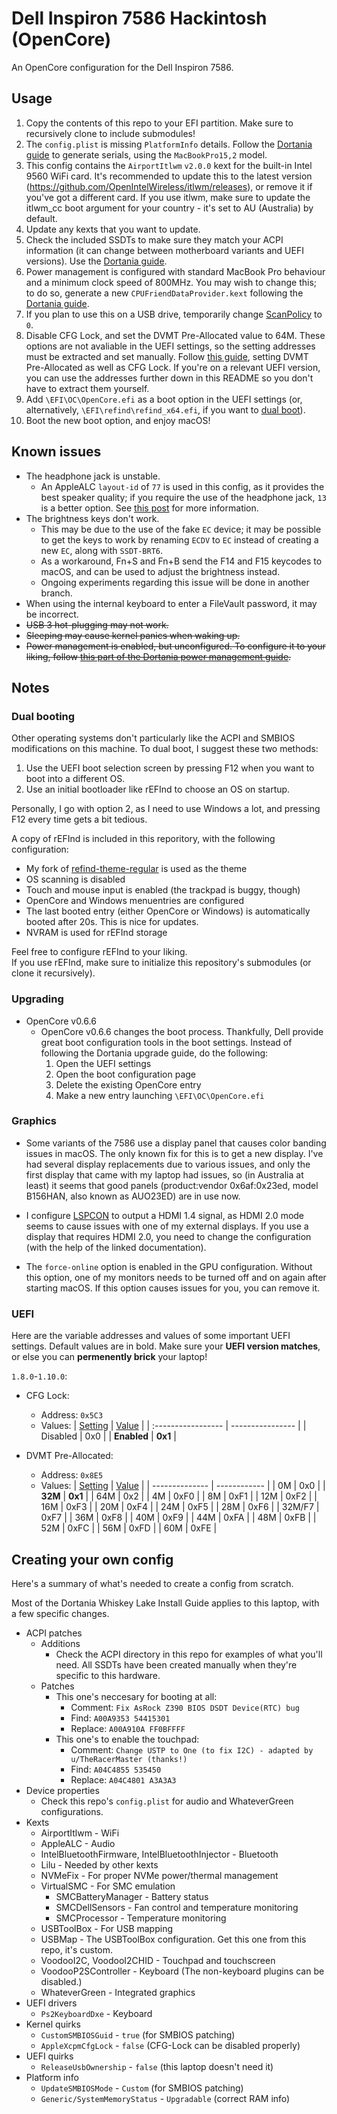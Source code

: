 # Dell Inspiron 7586 Hackintosh (OpenCore)

An OpenCore configuration for the Dell Inspiron 7586.

## Usage

1. Copy the contents of this repo to your EFI partition. Make sure to recursively clone to include submodules!
2. The `config.plist` is missing `PlatformInfo` details. Follow the [Dortania guide](https://dortania.github.io/OpenCore-Install-Guide/config-laptop.plist/coffee-lake.html#platforminfo) to generate serials, using the `MacBookPro15,2` model.
3. This config contains the `AirportItlwm` `v2.0.0` kext for the built-in Intel 9560 WiFi card. It's recommended to update this to the latest version (https://github.com/OpenIntelWireless/itlwm/releases), or remove it if you've got a different card.
   If you use itlwm, make sure to update the itlwm_cc boot argument for your country - it's set to AU (Australia) by default.
4. Update any kexts that you want to update.
5. Check the included SSDTs to make sure they match your ACPI information (it can change between motherboard variants and UEFI versions). Use the [Dortania guide](https://dortania.github.io/Getting-Started-With-ACPI/).
6. Power management is configured with standard MacBook Pro behaviour and a minimum clock speed of 800MHz. You may wish to change this; to do so, generate a new `CPUFriendDataProvider.kext` following the [Dortania guide](https://dortania.github.io/OpenCore-Post-Install/universal/pm.html#using-cpu-friend).
7. If you plan to use this on a USB drive, temporarily change [ScanPolicy](https://dortania.github.io/OpenCore-Install-Guide/config-laptop.plist/coffee-lake.html#security) to `0`.
8. Disable CFG Lock, and set the DVMT Pre-Allocated value to 64M. These options are not avaliable in the UEFI settings, so the setting addresses must be extracted and set manually.
   Follow [this guide](https://github.com/dreamwhite/bios-extraction-guide/tree/master/Dell), setting DVMT Pre-Allocated as well as CFG Lock. If you're on a relevant UEFI version, you can use the addresses further down in this README so you don't have to extract them yourself.
9. Add `\EFI\OC\OpenCore.efi` as a boot option in the UEFI settings (or, alternatively, `\EFI\refind\refind_x64.efi`, if you want to [dual boot](#dual-booting)).
10. Boot the new boot option, and enjoy macOS!

## Known issues

- The headphone jack is unstable.
  - An AppleALC `layout-id` of `77` is used in this config, as it provides the best speaker quality; if you require the use of the headphone jack, `13` is a better option. See [this post](https://www.tonymacx86.com/threads/dell-inspiron-7586-i7-8565u-intel-uhd-620.277104/page-15#post-2178929) for more information.
- The brightness keys don't work.
  - This may be due to the use of the fake `EC` device; it may be possible to get the keys to work by renaming `ECDV` to `EC` instead of creating a new `EC`, along with `SSDT-BRT6`.
  - As a workaround, Fn+S and Fn+B send the F14 and F15 keycodes to macOS, and can be used to adjust the brightness instead.
  - Ongoing experiments regarding this issue will be done in another branch.
- When using the internal keyboard to enter a FileVault password, it may be incorrect.
- ~~USB 3 hot-plugging may not work.~~
- ~~Sleeping may cause kernel panics when waking up.~~
- ~~Power management is enabled, but unconfigured. To configure it to your liking, follow [this part of the Dortania power management guide](https://dortania.github.io/OpenCore-Post-Install/universal/pm.html#using-cpu-friend).~~

## Notes

### Dual booting

Other operating systems don't particularly like the ACPI and SMBIOS modifications on this machine.
To dual boot, I suggest these two methods:

1. Use the UEFI boot selection screen by pressing F12 when you want to boot into a different OS.
2. Use an initial bootloader like rEFInd to choose an OS on startup.

Personally, I go with option 2, as I need to use Windows a lot, and pressing F12 every time gets a bit tedious.

A copy of rEFInd is included in this reporitory, with the following configuration:
- My fork of [refind-theme-regular](https://github.com/hacker1024/refind-theme-regular) is used as the theme
- OS scanning is disabled
- Touch and mouse input is enabled (the trackpad is buggy, though)
- OpenCore and Windows menuentries are configured
- The last booted entry (either OpenCore or Windows) is automatically booted after 20s. This is nice for updates.
- NVRAM is used for rEFInd storage

Feel free to configure rEFInd to your liking.  
If you use rEFInd, make sure to initialize this repository's submodules (or clone it recursively).

### Upgrading

- OpenCore v0.6.6
  - OpenCore v0.6.6 changes the boot process. Thankfully, Dell provide great boot configuration tools in the boot settings. Instead of following the Dortania upgrade guide, do the following:
    1. Open the UEFI settings
    2. Open the boot configuration page
    3. Delete the existing OpenCore entry
    4. Make a new entry launching `\EFI\OC\OpenCore.efi`

### Graphics

- Some variants of the 7586 use a display panel that causes color banding issues in macOS. The only known fix for this is to get a new display. I've had several display replacements due to various issues, and only the first display that came with my laptop had issues, so (in Australia at least) it seems that good panels (product:vendor 0x6af:0x23ed, model B156HAN, also known as AUO23ED) are in use now.

- I configure [LSPCON](https://github.com/acidanthera/WhateverGreen/blob/master/Manual/FAQ.IntelHD.en.md#lspcon-driver-support-to-enable-displayport-to-hdmi-20-output-on-igpu) to output a HDMI 1.4 signal, as HDMI 2.0 mode seems to cause issues with one of my external displays. If you use a display that requires HDMI 2.0, you need to change the configuration (with the help of the linked documentation).
- The `force-online` option is enabled in the GPU configuration. Without this option, one of my monitors needs to be turned off and on again after starting macOS. If this option causes issues for you, you can remove it.

### UEFI

Here are the variable addresses and values of some important UEFI settings. Default values are in bold. Make sure your **UEFI version matches**, or else you can **permenently brick** your laptop!

`1.8.0`-`1.10.0`:

- CFG Lock:
  - Address: `0x5C3`
  - Values:
    | <u>Setting</u> | <u>Value</u> |
    | :----------------- | ---------------- |
    | Disabled | 0x0 |
    | **Enabled**        | **0x1**          |
  
- DVMT Pre-Allocated:
  - Address: `0x8E5`
  - Values:
    | <u>Setting</u> | <u>Value</u> |
    | -------------- | ------------ |
    | 0M             | 0x0          |
    | **32M**        | **0x1**      |
    | 64M            | 0x2          |
    | 4M             | 0xF0         |
    | 8M             | 0xF1         |
    | 12M            | 0xF2         |
    | 16M            | 0xF3         |
    | 20M            | 0xF4         |
    | 24M            | 0xF5         |
    | 28M            | 0xF6         |
    | 32M/F7         | 0xF7         |
    | 36M            | 0xF8         |
    | 40M            | 0xF9         |
    | 44M            | 0xFA         |
    | 48M            | 0xFB         |
    | 52M            | 0xFC         |
    | 56M            | 0xFD         |
    | 60M            | 0xFE         |

## Creating your own config

Here's a summary of what's needed to create a config from scratch.

Most of the Dortania Whiskey Lake Install Guide applies to this laptop, with a few specific changes.

- ACPI patches
  - Additions
    - Check the ACPI directory in this repo for examples of what you'll need. All SSDTs have been created manually when they're specific to this hardware.
  - Patches
    - This one's neccesary for booting at all:
      - Comment: `Fix AsRock Z390 BIOS DSDT Device(RTC) bug`
      - Find: `A00A9353 54415301`
      - Replace: `A00A910A FF0BFFFF`
    - This one's to enable the touchpad:
      - Comment: `Change USTP to One (to fix I2C) - adapted by u/TheRacerMaster (thanks!)`
      - Find: `A04C4855 535450`
      - Replace: `A04C4801 A3A3A3`
- Device properties
  - Check this repo's `config.plist` for audio and WhateverGreen configurations.
- Kexts
  - AirportItlwm - WiFi
  - AppleALC - Audio
  - IntelBluetoothFirmware, IntelBluetoothInjector - Bluetooth
  - Lilu - Needed by other kexts
  - NVMeFix - For proper NVMe power/thermal management
  - VirtualSMC - For SMC emulation
    - SMCBatteryManager - Battery status
    - SMCDellSensors - Fan control and temperature monitoring
    - SMCProcessor - Temperature monitoring
  - USBToolBox - For USB mapping
  - USBMap - The USBToolBox configuration. Get this one from this repo, it's custom.
  - VoodooI2C, VoodooI2CHID - Touchpad and touchscreen
  - VoodooP2SController - Keyboard (The non-keyboard plugins can be disabled.)
  - WhateverGreen - Integrated graphics
- UEFI drivers
  - `Ps2KeyboardDxe` - Keyboard
- Kernel quirks
  - `CustomSMBIOSGuid` - `true` (for SMBIOS patching)
  - `AppleXcpmCfgLock` - `false` (CFG-Lock can be disabled properly)
- UEFI quirks
  - `ReleaseUsbOwnership` - `false` (this laptop doesn't need it)
- Platform info
  - `UpdateSMBIOSMode` - `Custom` (for SMBIOS patching)
  - `Generic/SystemMemoryStatus` - `Upgradable` (correct RAM info)
